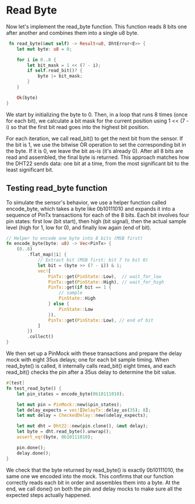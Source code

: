 # Read Byte

Now let's implement the read_byte function. This function reads 8 bits one after another and combines them into a single u8 byte.

```rust
 fn read_byte(&mut self) -> Result<u8, DhtError<E>> {
    let mut byte: u8 = 0;

    for i in 0..8 {
        let bit_mask = 1 << (7 - i);
        if self.read_bit()? {
            byte |= bit_mask;
        }
    }

    Ok(byte)
}
```
We start by initializing the byte to 0. Then, in a loop that runs 8 times (once for each bit), we calculate a bit mask for the current position using 1 << (7 - i) so that the first bit read goes into the highest bit position.

For each iteration, we call read_bit() to get the next bit from the sensor. If the bit is 1, we use the bitwise OR operation to set the corresponding bit in the byte. If it is 0, we leave the bit as-is (it's already 0). After all 8 bits are read and assembled, the final byte is returned. This approach matches how the DHT22 sends data: one bit at a time, from the most significant bit to the least significant bit.


## Testing read_byte function

To simulate the sensor's behavior, we use a helper function called encode_byte, which takes a byte like 0b10111010 and expands it into a sequence of PinTx transactions for each of the 8 bits. Each bit involves four pin states: first low (bit start), then high (bit signal), then the actual sample level (high for 1, low for 0), and finally low again (end of bit).

```rust
// Helper to encode one byte into 8 bits (MSB first)
fn encode_byte(byte: u8) -> Vec<PinTx> {
    (0..8)
        .flat_map(|i| {
            // Extract bit (MSB first: bit 7 to bit 0)
            let bit = (byte >> (7 - i)) & 1;
            vec![
                PinTx::get(PinState::Low),  // wait_for_low
                PinTx::get(PinState::High), // wait_for_high
                PinTx::get(if bit == 1 {
                    // sample
                    PinState::High
                } else {
                    PinState::Low
                }),
                PinTx::get(PinState::Low), // end of bit
            ]
        })
        .collect()
}
```

We then set up a PinMock with these transactions and prepare the delay mock with eight 35us delays; one for each bit sample timing. When read_byte() is called, it internally calls read_bit() eight times, and each read_bit() checks the pin after a 35us delay to determine the bit value.


```rust
#[test]
fn test_read_byte() {
    let pin_states = encode_byte(0b10111010);

    let mut pin = PinMock::new(&pin_states);
    let delay_expects = vec![DelayTx::delay_us(35); 8];
    let mut delay = CheckedDelay::new(&delay_expects);

    let mut dht = Dht22::new(pin.clone(), &mut delay);
    let byte = dht.read_byte().unwrap();
    assert_eq!(byte, 0b10111010);

    pin.done();
    delay.done();
}
```

We check that the byte returned by read_byte() is exactly 0b10111010, the same one we encoded into the mock. This confirms that our function correctly reads each bit in order and assembles them into a byte. At the end, we call done() on both the pin and delay mocks to make sure all the expected steps actually happened.
